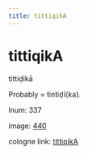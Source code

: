 ```yaml
---
title: tittiqikA
---
```


# tittiqikA

tittiḍikā  <div n="P" />Probably = tintiḍī(ka).

lnum: 337

image: [440](https://www.sanskrit-lexicon.uni-koeln.de/scans/csl-apidev/servepdf.php?dict=snp&page=440)

cologne link: [tittiqikA](https://sanskrit-lexicon.uni-koeln.de/scans/csl-apidev/getword.php?dict=snp&key=tittiqikA)

